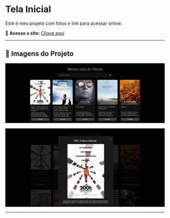 # Tela Inicial 

Este é meu projeto com fotos e link para acessar online.

🔗 **Acesse o site:** [Clique aqui](https://ramalho-sites.github.io/my-watch-list-movies/)

---

## 📸 Imagens do Projeto
![Print da tela inicial](readme/tela-inicial.png)




![Página do ler mais](readme/ex-ler-mais.png)

---
